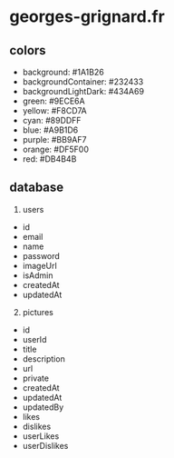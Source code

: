 # georges-grignard.fr
## colors
- background: #1A1B26
- backgroundContainer: #232433
- backgroundLightDark: #434A69
- green: #9ECE6A
- yellow: #F8CD7A
- cyan: #89DDFF
- blue: #A9B1D6
- purple: #BB9AF7
- orange: #DF5F00
- red: #DB4B4B
## database
1. users
- id
- email
- name
- password
- imageUrl
- isAdmin
- createdAt
- updatedAt
2. pictures
- id
- userId
- title
- description
- url
- private
- createdAt
- updatedAt
- updatedBy
- likes
- dislikes
- userLikes
- userDislikes
